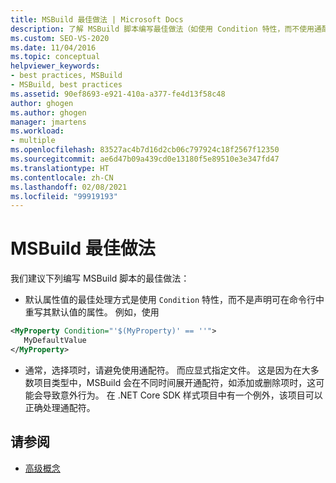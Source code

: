 ```yaml
---
title: MSBuild 最佳做法 | Microsoft Docs
description: 了解 MSBuild 脚本编写最佳做法（如使用 Condition 特性，而不使用通配符）。
ms.custom: SEO-VS-2020
ms.date: 11/04/2016
ms.topic: conceptual
helpviewer_keywords:
- best practices, MSBuild
- MSBuild, best practices
ms.assetid: 90ef8693-e921-410a-a377-fe4d13f58c48
author: ghogen
ms.author: ghogen
manager: jmartens
ms.workload:
- multiple
ms.openlocfilehash: 83527ac4b7d16d2cb06c797924c18f2567f12350
ms.sourcegitcommit: ae6d47b09a439cd0e13180f5e89510e3e347fd47
ms.translationtype: HT
ms.contentlocale: zh-CN
ms.lasthandoff: 02/08/2021
ms.locfileid: "99919193"
---
```

# <a name="msbuild-best-practices"></a>MSBuild 最佳做法

我们建议下列编写 MSBuild 脚本的最佳做法：

- 默认属性值的最佳处理方式是使用 `Condition` 特性，而不是声明可在命令行中重写其默认值的属性。 例如，使用

```xml
<MyProperty Condition="'$(MyProperty)' == ''">
   MyDefaultValue
</MyProperty>
```

- 通常，选择项时，请避免使用通配符。 而应显式指定文件。 这是因为在大多数项目类型中，MSBuild 会在不同时间展开通配符，如添加或删除项时，这可能会导致意外行为。 在 .NET Core SDK 样式项目中有一个例外，该项目可以正确处理通配符。

## <a name="see-also"></a>请参阅

- [高级概念](../msbuild/msbuild-advanced-concepts.md)
